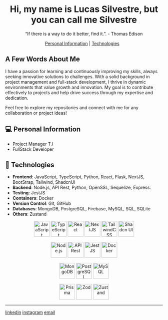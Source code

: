 <h1 align="center">Hi, my name is Lucas Silvestre, but you can call me Silvestre</h1>

<p align="center">
“If there is a way to do it better, find it.”. - Thomas Edison <br/>
</p>

<p align="center">
  <a href="#-personal-information">Personal Information</a>&nbsp;| 
  <a href="#-technologies">Technologies</a>&nbsp;&nbsp;&nbsp;
</p>


## A Few Words About Me
I have a passion for learning and continuously improving my skills, always seeking innovative solutions to challenges. With a solid background in project management and full-stack development, I thrive in dynamic environments that value growth and innovation. My goal is to contribute effectively to projects and help drive success through my expertise and dedication.

Feel free to explore my repositories and connect with me for any collaboration or project ideas!

## 💻 Personal Information
- Project Manager T.I
- FullStack Developer

## 🚀 Technologies
- **Frontend**: JavaScript, TypeScript, Python, React, Flask, NextJS, BootStrap, Tailwind, ShadcnUI
- **Backend**: Node.js, API Rest, Python, OpenSSL, Sequelize, Express. 
- **Testing**: JestJS
- **Containers**: Docker
- **Version Control**: Git, GitHub
- **Databases**: MongoDB, PostgreSQL, Firebase, MySQL, SQL, SQLite
- **Others**: Zustand
<p align="center">
  <p align="center">
  <!-- Frontend -->
  <img src="https://user-images.githubusercontent.com/25181517/183568594-85e280a7-0d7e-4d1a-9028-c8c2209e073c.png" alt="JavaScript" width="50" height="50"/>
  <img src="https://github.com/marwin1991/profile-technology-icons/assets/136815194/a7d6d0e8-6ec8-4c6a-bd07-abbc7fef62e1" alt="TypeScript" width="50" height="50"/>
  <img src="https://github.com/marwin1991/profile-technology-icons/assets/136815194/5f8c622c-c217-4649-b0a9-7e0ee24bd704" alt="React" width="50" height="50"/>
  <img src="https://user-images.githubusercontent.com/25181517/187955005-f4ca6f1a-e727-497b-b81b-93fb9726268e.png" alt="NextJS" width="50" height="50"/>
  <img src="https://user-images.githubusercontent.com/25181517/183423775-2276e25d-d43d-4e58-890b-edbc88e915f7.png" alt="TailwindCSS" width="50" height="50"/>
  <img src="https://github.com/marwin1991/profile-technology-icons/assets/136815194/8314e2fc-0d29-4c00-84a6-95ebc9b8e34a" alt="Shadcn UI" width="50" height="50"/>
</p>

<p align="center">
  <!-- Backend -->
  <img src="https://github.com/marwin1991/profile-technology-icons/assets/136815194/519bfaf3-c242-431e-a269-876979f05574" alt="Node.js" width="50" height="50"/>
  <img src="https://github-production-user-asset-6210df.s3.amazonaws.com/62091613/261395532-b40892ef-efb8-4b0e-a6b5-d1cfc2f3fc35.png" alt="API Rest" width="50" height="50"/>
  <img src="https://user-images.githubusercontent.com/25181517/192108372-f71d70ac-7ae6-4c0d-8395-51d8870c2ef0.png" alt="JestJS" width="50" height="50"/>
  <img src="https://user-images.githubusercontent.com/25181517/192158954-f88b5814-d510-4564-b285-dff7d6400dad.png" alt="Docker" width="50" height="50"/>
</p>

<p align="center">
  <!-- Databases -->
  <img src="https://github-production-user-asset-6210df.s3.amazonaws.com/54946572/281752331-0ed1571c-e3df-4f34-94df-102c0afbdb2b.png" alt="MongoDB" width="50" height="50"/>
  <img src="https://user-images.githubusercontent.com/25181517/117207330-263ba280-adf4-11eb-9b97-0ac5b40bc3be.png" alt="PostgreSQL" width="50" height="50"/>
  <img src="https://user-images.githubusercontent.com/25181517/192158606-7c2ef6bd-6e04-47cf-b5bc-da2797cb5bda.png" alt="MySQL" width="50" height="50"/>
</p>

<p align="center">
  <!-- Others -->
  <img src="https://github.com/marwin1991/profile-technology-icons/assets/136815194/1f36aa3e-1665-42bd-a7c6-f8b229f2b894" alt="Prisma" width="50" height="50"/>
  <img src="https://github.com/marwin1991/profile-technology-icons/assets/136815194/da7c30ef-6cd3-4bd7-a924-a1e5edc461f5" alt="Zod" width="50" height="50"/>
  <img src="https://github.com/marwin1991/profile-technology-icons/assets/136815194/13f81b06-b934-4b41-b8e5-35ff5e8e3de1" alt="Zustand" width="50" height="50"/>
</p>

---

[linkedin](https://linkedin.com/in/lucassilvestreee)
[instagram](https://instagram.com/lucassilvestrem)
[email](mailto:lucassilvestreadv@Gmail.com)
